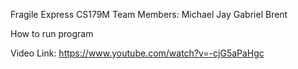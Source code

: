 Fragile Express CS179M
Team Members: 
Michael 
Jay
Gabriel 
Brent

How to run program


Video Link: 
https://www.youtube.com/watch?v=-cjG5aPaHgc 
